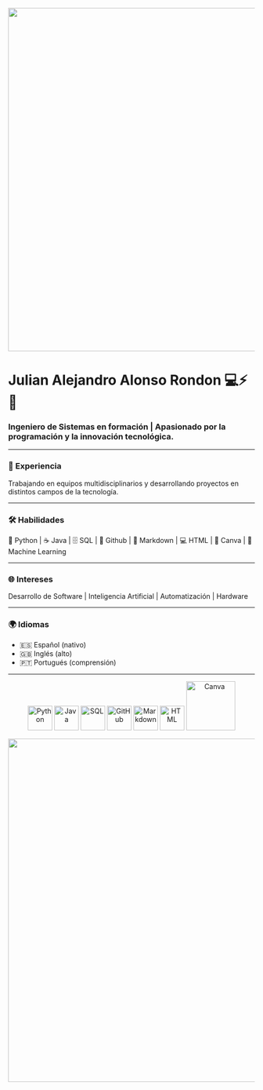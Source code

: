 <p align="center">
  <img src="https://e0.pxfuel.com/wallpapers/228/229/desktop-wallpaper-retro-pc-old-school.jpg" width="700"/>
</p>

# Julian Alejandro Alonso Rondon 💻⚡🚀

### Ingeniero de Sistemas en formación | Apasionado por la programación y la innovación tecnológica.

---

### 💼 Experiencia
Trabajando en equipos multidisciplinarios y desarrollando proyectos en distintos campos de la tecnología.

---

### 🛠️ Habilidades
🐍 Python | ☕ Java | 🗄️ SQL | 🔧 Github | 📝 Markdown | 💻 HTML | 🎨 Canva | 🧬 Machine Learning

---

### 🌐 Intereses
Desarrollo de Software | Inteligencia Artificial | Automatización | Hardware

---

### 🌍 Idiomas
- 🇪🇸 Español (nativo)  
- 🇬🇧 Inglés (alto)  
- 🇵🇹 Portugués (comprensión)


---

<p align="center">
  <img src="https://cdn.jsdelivr.net/gh/devicons/devicon/icons/python/python-original.svg" width="50" title="Python"/>
  <img src="https://cdn.jsdelivr.net/gh/devicons/devicon/icons/java/java-original.svg" width="50" title="Java"/>
  <img src="https://cdn.jsdelivr.net/gh/devicons/devicon/icons/mysql/mysql-original.svg" width="50" title="SQL"/>
  <img src="https://cdn.jsdelivr.net/gh/devicons/devicon/icons/github/github-original.svg" width="50" title="GitHub"/>
  <img src="https://cdn.jsdelivr.net/gh/devicons/devicon/icons/markdown/markdown-original.svg" width="50" title="Markdown"/>
  <img src="https://cdn.jsdelivr.net/gh/devicons/devicon/icons/html5/html5-original.svg" width="50" title="HTML"/>
  <img src="https://img.shields.io/badge/Canva-C-blue?style=for-the-badge&logo=canva" width="100" title="Canva"/>
</p>

<p align="center">
  <img src="https://i.pinimg.com/1200x/e5/89/81/e589817c4b977a3a3c98a9a71e03bf08.jpg" width="700"/>
</p>
